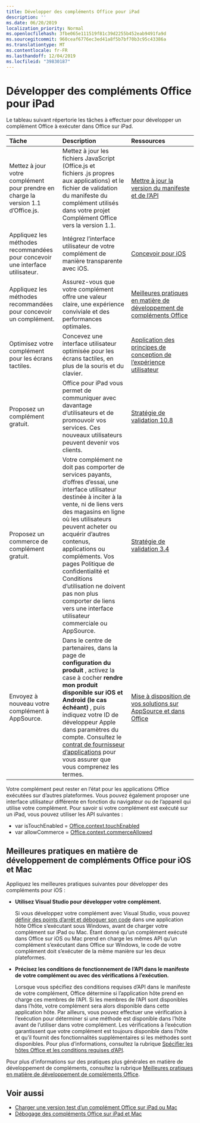 ```yaml
---
title: Développer des compléments Office pour iPad
description: ''
ms.date: 06/20/2019
localization_priority: Normal
ms.openlocfilehash: 3fbe065e111519f81c39d2255b452eab9491fa9d
ms.sourcegitcommit: 960ceaf6776ec3ed41a8f5b7bf70b3c95c43386a
ms.translationtype: MT
ms.contentlocale: fr-FR
ms.lasthandoff: 12/04/2019
ms.locfileid: "39830187"
---
```

# <a name="develop-office-add-ins-for-the-ipad"></a>Développer des compléments Office pour iPad


Le tableau suivant répertorie les tâches à effectuer pour développer un complément Office à exécuter dans Office sur iPad.


|**Tâche**|**Description**|**Ressources**|
|:-----|:-----|:-----|
|Mettez à jour votre complément pour prendre en charge la version 1.1 d’Office.js.|Mettez à jour les fichiers JavaScript (Office.js et fichiers .js propres aux applications) et le fichier de validation du manifeste du complément utilisés dans votre projet Complément Office vers la version 1.1.|[Mettre à jour la version du manifeste et de l’API](update-your-javascript-api-for-office-and-manifest-schema-version.md)|
|Appliquez les méthodes recommandées pour concevoir une interface utilisateur.|Intégrez l’interface utilisateur de votre complément de manière transparente avec iOS.|[Concevoir pour iOS](https://developer.apple.com/library/ios/documentation/UserExperience/Conceptual/MobileHIG/)|
|Appliquez les méthodes recommandées pour concevoir un complément.|Assurez-vous que votre complément offre une valeur claire, une expérience conviviale et des performances optimales.|[Meilleures pratiques en matière de développement de compléments Office](../concepts/add-in-development-best-practices.md)|
|Optimisez votre complément pour les écrans tactiles.|Concevez une interface utilisateur optimisée pour les écrans tactiles, en plus de la souris et du clavier.|[Application des principes de conception de l’expérience utilisateur](../concepts/add-in-development-best-practices.md#apply-ux-design-principles)|
|Proposez un complément gratuit.|Office pour iPad vous permet de communiquer avec davantage d’utilisateurs et de promouvoir vos services. Ces nouveaux utilisateurs peuvent devenir vos clients.|[Stratégie de validation 10.8](/office/dev/store/validation-policies#10-apps-and-add-ins-utilize-supported-capabilities)|
|Proposez un commerce de complément gratuit.|Votre complément ne doit pas comporter de services payants, d’offres d’essai, une interface utilisateur destinée à inciter à la vente, ni de liens vers des magasins en ligne où les utilisateurs peuvent acheter ou acquérir d’autres contenus, applications ou compléments. Vos pages Politique de confidentialité et Conditions d’utilisation ne doivent pas non plus comporter de liens vers une interface utilisateur commerciale ou AppSource.|[Stratégie de validation 3.4](/office/dev/store/validation-policies#3-apps-and-add-ins-can-sell-additional-features-or-content-through-purchases-within-the-app-or-add-in)|
|Envoyez à nouveau votre complément à AppSource.|Dans le centre de partenaires, dans la page de **configuration du produit** , activez la case à cocher **rendre mon produit disponible sur iOS et Android (le cas échéant)** , puis indiquez votre ID de développeur Apple dans paramètres du compte. Consultez le [contrat de fournisseur d’applications](https://go.microsoft.com/fwlink/?linkid=715691) pour vous assurer que vous comprenez les termes.|[Mise à disposition de vos solutions sur AppSource et dans Office](/office/dev/store/submit-to-appsource-via-partner-center)|

Votre complément peut rester en l’état pour les applications Office exécutées sur d’autres plateformes. Vous pouvez également proposer une interface utilisateur différente en fonction du navigateur ou de l’appareil qui utilise votre complément. Pour savoir si votre complément est exécuté sur un iPad, vous pouvez utiliser les API suivantes :
- var isTouchEnabled = [Office.context.touchEnabled](/javascript/api/office/office.context#touchenabled)
- var allowCommerce = [Office.context.commerceAllowed](/javascript/api/office/office.context#commerceallowed)


## <a name="best-practices-for-developing-office-add-ins-for-ios-and-mac"></a>Meilleures pratiques en matière de développement de compléments Office pour iOS et Mac

Appliquez les meilleures pratiques suivantes pour développer des compléments pour iOS :


-  **Utilisez Visual Studio pour développer votre complément.**

    Si vous développez votre complément avec Visual Studio, vous pouvez [définir des points d’arrêt et déboguer son code](../develop/create-and-debug-office-add-ins-in-visual-studio.md) dans une application hôte Office s’exécutant sous Windows, avant de charger votre complément sur iPad ou Mac. Étant donné qu’un complément exécuté dans Office sur iOS ou Mac prend en charge les mêmes API qu’un complément s’exécutant dans Office sur Windows, le code de votre complément doit s’exécuter de la même manière sur les deux plateformes.

-  **Précisez les conditions de fonctionnement de l’API dans le manifeste de votre complément ou avec des vérifications à l’exécution.**

    Lorsque vous spécifiez des conditions requises d’API dans le manifeste de votre complément, Office détermine si l’application hôte prend en charge ces membres de l’API. Si les membres de l’API sont disponibles dans l’hôte, votre complément sera alors disponible dans cette application hôte. Par ailleurs, vous pouvez effectuer une vérification à l’exécution pour déterminer si une méthode est disponible dans l’hôte avant de l’utiliser dans votre complément. Les vérifications à l’exécution garantissent que votre complément est toujours disponible dans l’hôte et qu’il fournit des fonctionnalités supplémentaires si les méthodes sont disponibles. Pour plus d’informations, consultez la rubrique [Spécifier les hôtes Office et les conditions requises d’API](specify-office-hosts-and-api-requirements.md).

Pour plus d’informations sur des pratiques plus générales en matière de développement de compléments, consultez la rubrique [Meilleures pratiques en matière de développement de compléments Office](../concepts/add-in-development-best-practices.md).


## <a name="see-also"></a>Voir aussi

- [Charger une version test d’un complément Office sur iPad ou Mac](../testing/sideload-an-office-add-in-on-ipad-and-mac.md)  
- [Débogage des compléments Office sur iPad et Mac](../testing/debug-office-add-ins-on-ipad-and-mac.md)
